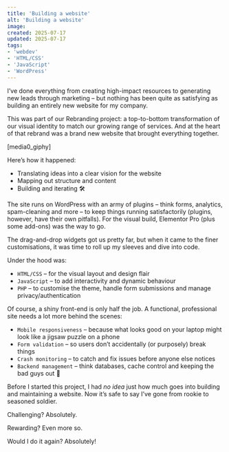 ```yaml
---
title: 'Building a website'
alt: 'Building a website'
image: 
created: 2025-07-17
updated: 2025-07-17
tags: 
- 'webdev'
- 'HTML/CSS'
- 'JavaScript'
- 'WordPress'
---
```

I’ve done everything from creating high-impact resources to generating new leads through marketing – but nothing has been quite as satisfying as building an entirely new website for my company.

This was part of our Rebranding project: a top-to-bottom transformation of our visual identity to match our growing range of services. And at the heart of that rebrand was a brand new website that brought everything together.

[media0_giphy]

Here’s how it happened:

- Translating ideas into a clear vision for the website
- Mapping out structure and content
- Building and iterating 🛠️

The site runs on WordPress with an army of plugins – think forms, analytics, spam-cleaning and more – to keep things running satisfactorily (plugins, however, have their own pitfalls). For the visual build, Elementor Pro (plus some add-ons) was the way to go.

The drag-and-drop widgets got us pretty far, but when it came to the finer customisations, it was time to roll up my sleeves and dive into code.

Under the hood was:

- `HTML/CSS` – for the visual layout and design flair
- `JavaScript` – to add interactivity and dynamic behaviour
- `PHP` – to customise the theme, handle form submissions and manage privacy/authentication

Of course, a shiny front-end is only half the job. A functional, professional site needs a lot more behind the scenes:

- `Mobile responsiveness` – because what looks good on your laptop might look like a jigsaw puzzle on a phone
- `Form validation` – so users don’t accidentally (or purposely) break things
- `Crash monitoring` – to catch and fix issues before anyone else notices
- `Backend management` – think databases, cache control and keeping the bad guys out 🔐

Before I started this project, I had *no idea* just how much goes into building and maintaining a website. Now it’s safe to say I’ve gone from rookie to seasoned soldier.

Challenging? Absolutely.

Rewarding? Even more so.

Would I do it again? Absolutely!


